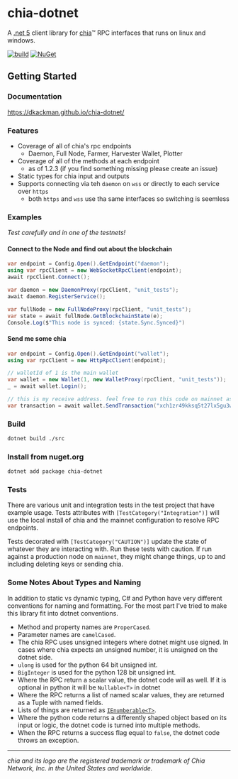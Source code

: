 # chia-dotnet

A [.net 5](https://dotnet.microsoft.com/download/dotnet/5.0) client library for [chia](https://github.com/Chia-Network/chia-blockchain)™ RPC interfaces that runs on linux and windows.

[![build](https://github.com/dkackman/chia-dotnet/actions/workflows/dotnet.yml/badge.svg)](https://github.com/dkackman/chia-dotnet/actions )
[![NuGet](https://img.shields.io/nuget/dt/chia-dotnet)](https://www.nuget.org/packages/chia-dotnet/)

## Getting Started

### Documentation

https://dkackman.github.io/chia-dotnet/

### Features

- Coverage of all of chia's rpc endpoints
  - Daemon, Full Node, Farmer, Harvester Wallet, Plotter
- Coverage of all of the methods at each endpoint
  - as of 1.2.3 (if you find something missing please create an issue)
- Static types for chia input and outputs
- Supports connecting via teh `daemon` on `wss` or directly to each service over `https`
  - both `https` and `wss` use tha same interfaces so switching is seemless
  
### Examples

_Test carefully and in one of the testnets!_

#### Connect to the Node and find out about the blockchain

```csharp
var endpoint = Config.Open().GetEndpoint("daemon");
using var rpcClient = new WebSocketRpcClient(endpoint);
await rpcClient.Connect();

var daemon = new DaemonProxy(rpcClient, "unit_tests");
await daemon.RegisterService();

var fullNode = new FullNodeProxy(rpcClient, "unit_tests");
var state = await fullNode.GetBlockchainState(e);
Console.Log($"This node is synced: {state.Sync.Synced}")
```

#### Send me some chia

```csharp
var endpoint = Config.Open().GetEndpoint("wallet");
using var rpcClient = new HttpRpcClient(endpoint);

// walletId of 1 is the main wallet
var wallet = new Wallet(1, new WalletProxy(rpcClient, "unit_tests"));
_ = await wallet.Login();

// this is my receive address. feel free to run this code on mainnet as often as you like :-)
var transaction = await wallet.SendTransaction("xch1zr49kksq5t27lx5gu3wnfgfxscnkvh3xqyldqz9xg5amsm26x86sh0kzhl", 1, 1);
```

### Build

````bash
dotnet build ./src
````

### Install from nuget.org

````bash
dotnet add package chia-dotnet
````

### Tests

There are various unit and integration tests in the test project that have example usage. Tests attributes with `[TestCategory("Integration")]` will use the local install of chia and the mainnet configuration to resolve RPC endpoints.

Tests decorated with `[TestCategory("CAUTION")]` update the state of whatever they are interacting with. Run these tests with caution. If run against a production node on `mainnet`, they might change things, up to and including deleting keys or sending chia.

### Some Notes About Types and Naming

In addition to static vs dynamic typing, C# and Python have very different conventions for naming and formatting. For the most part I've tried to make this library fit into dotnet conventions.

- Method and property names are `ProperCased`.
- Parameter names are `camelCased`.
- The chia RPC uses unsigned integers where dotnet might use signed. In cases where chia expects an unsigned number, it is unsigned on the dotnet side.
- `ulong` is used for the python 64 bit unsigned int.
- `BigInteger` is used for the python 128 bit unsigned int.
- Where the RPC return a scalar value, the dotnet code will as well. If it is optional in python it will be `Nullable<T>` in dotnet
- Where the RPC returns a list of named scalar values, they are returned as a Tuple with named fields.
- Lists of things are returned as [`IEnumberable<T>`](https://docs.microsoft.com/en-us/dotnet/api/system.collections.generic.ienumerable-1?view=net-5.0).
- Where the python code returns a differently shaped object based on its input or logic, the dotnet code is turned into multiple methods.
- When the RPC returns a success flag equal to `false`, the dotnet code throws an exception.

___

_chia and its logo are the registered trademark or trademark of Chia Network, Inc. in the United States and worldwide._
